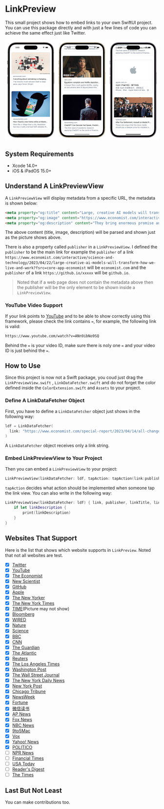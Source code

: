 # LinkPreview
This small project shows how to embed links to your own SwiftUI project. You can use this package directly and with just a few lines of code you can achieve the same effect just like Twitter.

![](https://github.com/HuangRunHua/LinkPreview/raw/main/Cover.JPEG)

## System Requirements

- Xcode 14.0+
- iOS & iPadOS 15.0+

## Understand A LinkPreviewView

A `LinkPreviewView` will display metadata from a specific URL, the metadata is shown below:

```html
<meta property="og:title" content="Large, creative AI models will transform lives and labour markets">
<meta property="og:image" content="https://www.economist.com/interactive/science-and-technology/2023/04/22/large-creative-ai-models-will-transform-how-we-live-and-work/promo.jpg">
<meta property="og:description" content="They bring enormous promise and peril. In the first of three special articles we explain how they work">
```

The above content (title, image, description) will be parsed and shown just as the picture shows above.

There is also a property called `publisher` in a `LinkPreviewView`. I defined the `publisher` to be the main link for example the `publisher` of a link `https://www.economist.com/interactive/science-and-technology/2023/04/22/large-creative-ai-models-will-transform-how-we-live-and-work?fsrc=core-app-economist` will be `economist.com` and the  `publisher` of a link `https://github.io/xxxxx` will be `github.io`.

> Noted that if a web page does not contain the metadata above then the publisher will be the only element to be shown inside a `LinkPreviewView`.

### YouTube Video Support
If your link points to [YouTube](httpe://youtube.com) and to be able to show correctly using this framework, please check the link contains `=`, for example, the following link is valid:

```bash
https://www.youtube.com/watch?v=ANn9ibNo9SQ
```

Behind the `=` is your video ID, make sure there is noly one `=` and your video ID is just behind the `=`.

## How to Use

Since this project is now not a Swift package, you coud just drag the `LinkPreviewView.swift` , `LinkDataFetcher.swift` and do not forget the color defined inside the `ColorExtension.swift` and `Assets` to your project.

### Define A LinkDataFetcher Object

First, you have to define a `LinkDataFetcher` object just shows in the following way:

```swift
ldf = LinkDataFetcher(
  link: "https://www.economist.com/special-report/2023/04/14/all-change"
)
```

A `LinkDataFetcher` object receives only a link string.

### Embed LinkPreviewView to Your Project

Then you can embed a `LinkPreviewView` to your project:

```swift
LinkPreviewView(linkDataFetcher: ldf, tapAction: tapAction(link:publisher:linkTitle:linkDescription:linkImage:))
```

`tapAction` decides what action should be implemented when someone tap the link view. You can also write in the following way:

```swift
LinkPreviewView(linkDataFetcher: ldf) { link, publisher, linkTitle, linkDescription, linkImage in
	if let linkDescription {
		print(linkDescription)
	}
}
```

## Websites That Support
Here is the list that shows which website supports in `LinkPreview`. Noted that not all websites are test.

- [x] [Twitter](https://twitter.com)
- [x] [YouTube](https://youtube.com)
- [x] [The Economist](https://www.economist.com)
- [x] [New Scientist](https://www.newscientist.com)
- [x] [GitHub](https://github.com)
- [x] [Apple](https://www.apple.com)
- [x] [The New Yorker](https://www.newyorker.com)
- [x] [The New York Times](https://www.nytimes.com/)
- [x] [TIME](https://time.com/)(Picture may not show)
- [x] [Bloomberg](https://www.bloomberg.com)
- [x] [WIRED](https://www.wired.com)
- [x] [Nature](https://www.nature.com/)
- [x] [Science](https://www.science.org/)
- [x] [BBC](https://www.bbc.com/)
- [x] [CNN](https://www.cnn.com)
- [x] [The Guardian](https://www.theguardian.com)
- [x] [The Atlantic](https://www.theatlantic.com)
- [x] [Reuters](https://www.reuters.com/)
- [x] [The Los Angeles Times](https://www.latimes.com)
- [x] [Washington Post](https://www.washingtonpost.com)
- [x] [The Wall Street Journal](https://www.wsj.com)
- [x] [The New York Daily News](https://www.nydailynews.com)
- [x] [New York Post](https://nypost.com)
- [x] [Chicago Tribune](https://www.chicagotribune.com)
- [x] [NewsWeek](https://www.newsweek.com)
- [x] [Fortune](https://fortune.com)
- [x] [微信读书](https://weread.qq.com)
- [x] [AP News](https://apnews.com)
- [x] [Fox News](https://www.foxnews.com)
- [x] [NBC News](https://www.nbcnews.com)
- [x] [9to5Mac](https://9to5mac.com/)
- [x] [Vox](https://www.vox.com)
- [x] [Yahoo! News](https://news.yahoo.com/)
- [x] [POLITICO](https://www.politico.eu/)
- [ ] [NPR News](https://www.npr.org)
- [ ] [Financial Times](https://www.ft.com/)
- [ ] [USA Today](https://www.usatoday.com/)
- [ ] [Reader's Digest](https://www.rd.com)
- [ ] [The Times](https://www.thetimes.co.uk)

## Last But Not Least
You can make contributions too.
